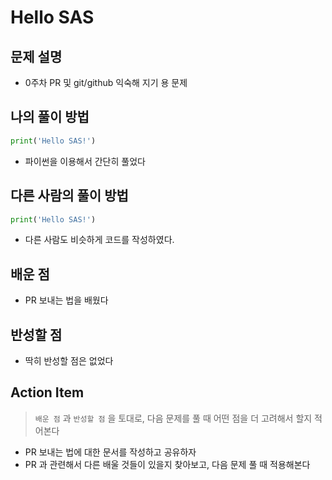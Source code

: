 # Hello SAS

## 문제 설명

* 0주차 PR 및 git/github 익숙해 지기 용 문제

## 나의 풀이 방법

```python
print('Hello SAS!')
```

* 파이썬을 이용해서 간단히 풀었다

## 다른 사람의 풀이 방법

```python
print('Hello SAS!')
```

* 다른 사람도 비슷하게 코드를 작성하였다.

## 배운 점

* PR 보내는 법을 배웠다

## 반성할 점

* 딱히 반성할 점은 없었다

## Action Item

> `배운 점` 과 `반성할 점` 을 토대로, 다음 문제를 풀 때 어떤 점을 더 고려해서 할지 적어본다

* PR 보내는 법에 대한 문서를 작성하고 공유하자
* PR 과 관련해서 다른 배울 것들이 있을지 찾아보고, 다음 문제 풀 때 적용해본다